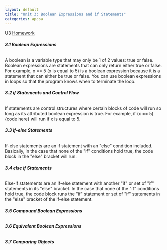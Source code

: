 ```yaml
---
layout: default
title: "Unit 3: Boolean Expressions and if Statements"
categories: apcsa
---
```

U3 <a href="https://github.com/wangzi190/projectc190/blob/master/_notebooks/2022-11-29-apcsa-unit-3.ipynb" target="_blank"><u>H</u>omework</a><br>
<h6><b>3.1 Boolean Expressions</b></h6>
A boolean is a variable type that may only be 1 of 2 values: true or false. Boolean expressions are statements that can only return either true or false. For example, x == 5 (x is equal to 5) is a boolean expression because it is a statement that can either be true or false. You can use boolean expressions in loops so that the program knows when to terminate the loop.
<h6><b>3.2 if Statements and Control Flow</b></h6>
If statements are control structures where certain blocks of code will run so long as its attributed boolean expression is true. For example, if (x == 5) {code here} will run if x is equal to 5.
<h6><b>3.3 if-else Statements</b></h6>
If-else statements are an if statement with an "else" condition included. Basically, in the case that none of the "if" conditions hold true, the code block in the "else" bracket will run.
<h6><b>3.4 else if Statements</b></h6>
Else-if statements are an if-else statement with another "if" or set of "if" statements in its "else" bracket. In the case that none of the "if" conditions hold true, the code block runs the "if" statement or set of "if" statements in the "else" bracket of the if-else statement.
<h6><b>3.5 Compound Boolean Expressions</b></h6>

<h6><b>3.6 Equivalent Boolean Expressions</b></h6>

<h6><b>3.7 Comparing Objects</b></h6>
<br>